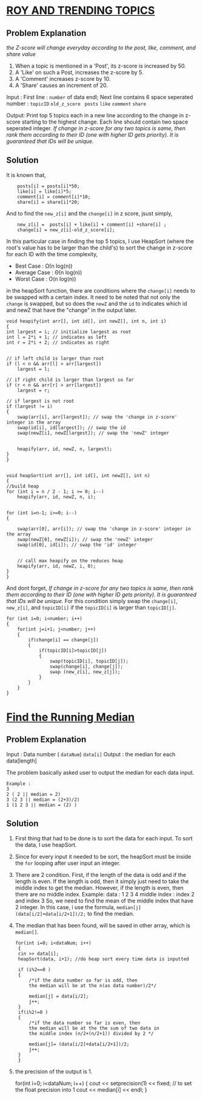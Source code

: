 # [ROY AND TRENDING TOPICS](https://www.hackerearth.com/practice/data-structures/trees/heapspriority-queues/practice-problems/algorithm/roy-and-trending-topics-1/)

## Problem Explanation 
*the Z-score will change everyday according to the post, like, comment, and share value*

1. When a topic is mentioned in a 'Post', its z-score is increased by 50.
2. A 'Like' on such a Post, increases the z-score by 5.
3. A 'Comment' increases z-score by 10.
4. A 'Share' causes an increment of 20.

Input : 
First line : `number` of data
endl; 
Next line contains 6 space seperated number : `topicID`   `old_z_score `  `posts`  `like`  `comment`  `share`

Output: 
Print top 5 topics each in a new line according to the change in z-score starting to the highest change.
Each line should contain two space seperated integer. 
*If change in z-score for any two topics is same, then rank them according to their ID (one with higher ID gets priority). It is guaranteed that IDs will be unique.*

## Solution 

It is known that, 

        posts[i] = posts[i]*50;
        like[i] = like[i]*5;
        comment[i] = comment[i]*10;
        share[i] = share[i]*20;
And to find the `new_z[i]` and the `change[i]` in z score, jsust simply,

        new_z[i] =  posts[i] + like[i] + comment[i] +share[i] ;
        change[i] = new_z[i]-old_z_score[i];
               
In this particular case in finding the top 5 topics,  I use HeapSort (where the root's value has to be larger than the child's) to sort the change in z-score for each ID with the time complexity, 
- Best Case : Ω(n log(n))
- Average Case : Θ(n log(n))
- Worst Case : O(n log(n))
	
in the heapSort function, there are conditions where the `change[i]` needs to be swapped with a certain index. It need to be noted that not only the `change` is swapped, but so does the  `newZ` and the `id` to indicates which id and newZ that have the "change" in the output later. 
    
    void heapify(int arr[], int id[], int newZ[], int n, int i)
    {
    int largest = i; // initialize largest as root
    int l = 2*i + 1; // indicates as left
    int r = 2*i + 2; // indicates as right


    // if left child is larger than root
    if (l < n && arr[l] > arr[largest])
        largest = l;

    // if right child is larger than largest so far
    if (r < n && arr[r] > arr[largest])
        largest = r;

    // if largest is not root
    if (largest != i)
    {
        swap(arr[i], arr[largest]); // swap the 'change in z-score' integer in the array
        swap(id[i], id[largest]); // swap the id
        swap(newZ[i], newZ[largest]); // swap the 'newZ' integer


        heapify(arr, id, newZ, n, largest);
    }
    }


    void heapSort(int arr[], int id[], int newZ[], int n)
    {
    //build heap
    for (int i = n / 2 - 1; i >= 0; i--)
        heapify(arr, id, newZ, n, i);


    for (int i=n-1; i>=0; i--)
    {

        swap(arr[0], arr[i]); // swap the 'change in z-score' integer in the array
        swap(newZ[0], newZ[i]); // swap the 'newZ' integer
        swap(id[0], id[i]); // swap the 'id' integer


        // call max heapify on the reduces heap
        heapify(arr, id, newZ, i, 0);
    }
    }
 
And dont forget, *If change in z-score for any two topics is same, then rank them according to their ID (one with higher ID gets priority). It is guaranteed that IDs will be unique.* For this condition simply swap the `change[i]`, `new_z[i]`, and `topicID[i]` if the  `topicID[i]` is larger than `topicID[j]`.
    
    for (int i=0; i<number; i++)
    {
        for(int j=i+1; j<number; j++)
        {
            if(change[i] == change[j])
            {
                if(topicID[i]>topicID[j])
                {
                    swap(topicID[i], topicID[j]);
                    swap(change[i], change[j]);
                    swap (new_z[i], new_z[j]);
                }
            }
        }
    }
    

# [Find the Running Median](https://www.hackerrank.com/challenges/ctci-find-the-running-median/problem)

## Problem Explanation 
Input : Data number ( `dataNum`) 
	`data[i]` 
Output : the median for each data[length] 

The problem basically asked user to output the median for each data input. 

	Example : 
	3 
	2 ( 2 || median = 2) 
	3 (2 3 || median = (2+3)/2)
	1 (1 2 3 || median = (2) )

## Solution 

1. First thing that had to be done is to sort the data for each input. To sort the data, I use heapSort. 
2. Since for every input it needed to be sort, the heapSort must be inside the `for` looping after user input an integer. 
3. There are 2 condition. First, if the length of the data is odd and if the length is even. If the length is odd, then it simply just need to take the middle index to get the median. However, if the length is even, then there are no middle index. Example:
	data : 1 2 3 4 
	middle index : index 2 and index 3 
So, we need to find the mean of the middle index that have 2 integer. In this case, i use the formula, `median[j](data[i/2]+data[i/2+1])/2;` to find the median. 
4. The median that has been found, will be saved in other array, which is `median[]`. 

	   for(int i=0; i<dataNum; i++)
        {
        cin >> data[i];
        heapSort(data, i+1); //do heap sort every time data is inputted

        if (i%2==0 )
        {
            /*if the data number so far is odd, then
            the median will be at the n(as data number)/2*/

            median[j] = data[i/2];
            j++;
        }
        if(i%2!=0 )
        {
            /*if the data number so far is even, then
            the median will be at the the sum of two data in
            the middle index (n/2+(n/2+1)) divided by 2 */

            median[j]= (data[i/2]+data[i/2+1])/2;
            j++;
        }
        }
    
4. the precision of the output is 1. 


  	  for(int i=0; i<dataNum; i++)
   	  {
           cout << setprecision(1) << fixed; // to set the float precision into 1
           cout << median[i] << endl;
   	  }
	





